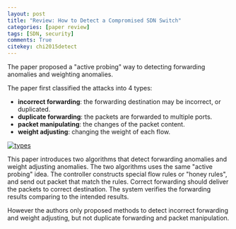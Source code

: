```yaml
---
layout: post
title: "Review: How to Detect a Compromised SDN Switch"
categories: [paper review]
tags: [SDN, security]
comments: True
citekey: chi2015detect
---
```


The paper proposed a "active probing" way to detecting forwarding anomalies and weighting anomalies.

The paper first classified the attacks into 4 types:

* **incorrect forwarding**: the forwarding destination may be incorrect, or duplicated.
* **duplicate forwarding**: the packets are forwarded to multiple ports.
* **packet manipulating**: the changes of the packet content.
* **weight adjusting**: changing the weight of each flow.

[![types][types]][types]

[types]: http://i.imgur.com/gM5CFX6.png

This paper introduces two algorithms that detect forwarding anomalies and weight adjusting anomalies. 
The two algorithms uses the same "active probing" idea.
The controller constructs special flow rules or "honey rules",
and send out packet that match the rules.
Correct forwarding should deliver the packets to correct destination.
The system verifies the forwarding results comparing to the intended results.

However the authors only proposed methods to detect incorrect forwarding and weight adjusting,
but not duplicate forwarding and packet manipulation.
